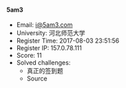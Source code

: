 #### 5am3  

* Email: i@5am3.com  
* University: 河北师范大学  
* Register Time: 2017-08-03 23:51:56  
* Register IP: 157.0.78.111  
* Score: 11  
* Solved challenges: 
  * 真正的签到题  
  * Source  
